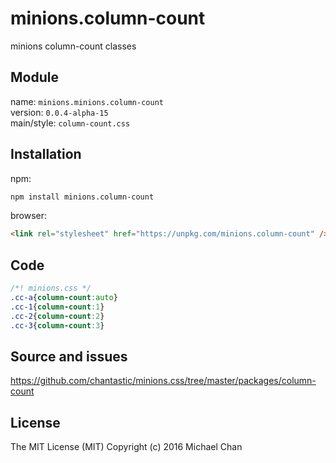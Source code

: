 # minions.column-count
minions column-count classes

## Module
name: `minions.minions.column-count`  
version: `0.0.4-alpha-15`  
main/style: `column-count.css`  

## Installation
npm:
```bash
npm install minions.column-count
```

browser:
```html
<link rel="stylesheet" href="https://unpkg.com/minions.column-count" />
```

## Code
```css
/*! minions.css */
.cc-a{column-count:auto}
.cc-1{column-count:1}
.cc-2{column-count:2}
.cc-3{column-count:3}

```

## Source and issues

https://github.com/chantastic/minions.css/tree/master/packages/column-count

## License

The MIT License (MIT)
Copyright (c) 2016 Michael Chan